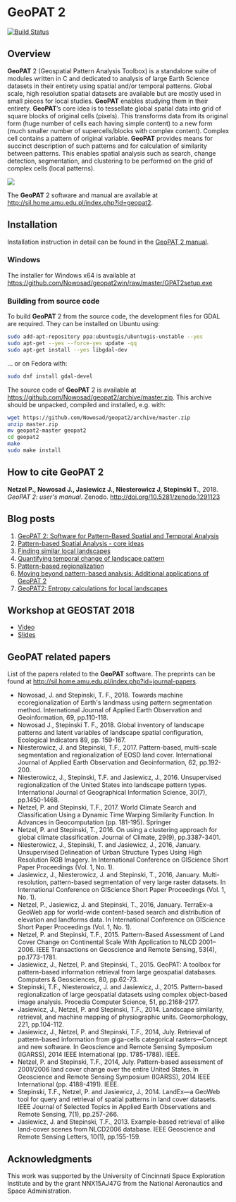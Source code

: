 # GeoPAT 2

[![Build Status](https://travis-ci.org/Nowosad/geopat2.svg?branch=master)](https://travis-ci.org/Nowosad/geopat2)

## Overview

**GeoPAT** 2 (Geospatial Pattern Analysis Toolbox) is a standalone suite of modules written in C and dedicated to analysis of large Earth Science datasets in their entirety using spatial and/or temporal patterns. 
Global scale, high resolution spatial datasets are available but are mostly used in small pieces for local studies. 
**GeoPAT** enables studying them in their entirety.
**GeoPAT**’s core idea is to tessellate global spatial data into grid of square blocks of original cells (pixels).
This transforms data from its original form (huge number of cells each having simple content) to a new form (much smaller number of supercells/blocks with complex content).
Complex cell contains a pattern of original variable.
**GeoPAT** provides means for succinct description of such patterns and for calculation of similarity between patterns.
This enables spatial analysis such as search, change detection, segmentation, and clustering to be performed on the grid of complex cells (local patterns).

![](https://github.com/Nowosad/geopat2_manual/raw/master/figs/logo.png)

The **GeoPAT** 2 software and manual are available at http://sil.home.amu.edu.pl/index.php?id=geopat2.

## Installation

Installation instruction in detail can be found in the [GeoPAT 2 manual](https://rawgit.com/Nowosad/geopat2_manual/master/output/GeoPAT2_Manual.pdf). 

### Windows

The installer for Windows x64 is available at https://github.com/Nowosad/geopat2win/raw/master/GPAT2setup.exe

### Building from source code

To build **GeoPAT** 2 from the source code, the development files for GDAL are required.
They can be installed on Ubuntu using:

```bash
sudo add-apt-repository ppa:ubuntugis/ubuntugis-unstable --yes
sudo apt-get --yes --force-yes update -qq
sudo apt-get install --yes libgdal-dev
```
... or on Fedora with:

```bash
sudo dnf install gdal-devel
```

The source code of **GeoPAT** 2 is available at https://github.com/Nowosad/geopat2/archive/master.zip. 
This archive should be unpacked, compiled and installed, e.g. with:

```bash
wget https://github.com/Nowosad/geopat2/archive/master.zip
unzip master.zip
mv geopat2-master geopat2
cd geopat2
make
sudo make install
```

## How to cite **GeoPAT** 2

**Netzel P., Nowosad J., Jasiewicz J., Niesterowicz J, Stepinski T.**, 2018. *GeoPAT 2: user's manual*. Zenodo. http://doi.org/10.5281/zenodo.1291123

## Blog posts

1. [GeoPAT 2: Software for Pattern-Based Spatial and Temporal Analysis](http://nowosad.github.io/post/geopat-2-software-for-pattern-based-spatial-and-temporal-analysis)
2. [Pattern-based Spatial Analysis - core ideas](http://nowosad.github.io/post/pattern-based-spatial-analysis-core-ideas)
3. [Finding similar local landscapes](http://nowosad.github.io/post/geopat-2-search)
4. [Quantifying temporal change of landscape pattern](http://nowosad.github.io/post/geopat-2-compare)
5. [Pattern-based regionalization](http://nowosad.github.io/post/geopat-2-segmentation)
6. [Moving beyond pattern-based analysis: Additional applications of GeoPAT 2](http://nowosad.github.io/post/geopat-2-extend)
7. [GeoPAT2: Entropy calculations for local landscapes](https://nowosad.github.io/post/geopat-2-ent/)

## Workshop at GEOSTAT 2018

- [Video](https://www.youtube.com/watch?v=_yKbVqR_Zfc)
- [Slides](https://nowosad.github.io/geostat18/geostat18_nowosad)

## **GeoPAT** related papers

List of the papers related to the **GeoPAT** software. The preprints can be found at http://sil.home.amu.edu.pl/index.php?id=journal-papers.

- Nowosad, J. and Stepinski, T. F., 2018. Towards machine ecoregionalization of Earth's landmass using pattern segmentation method. International Journal of Applied Earth Observation and Geoinformation, 69, pp.110-118.
- Nowosad J., Stepinski  T. F., 2018. Global inventory of landscape patterns and latent variables of landscape spatial configuration, Ecological Indicators 89, pp. 159-167.
- Niesterowicz, J. and Stepinski, T.F., 2017. Pattern-based, multi-scale segmentation and regionalization of EOSD land cover. International Journal of Applied Earth Observation and Geoinformation, 62, pp.192-200.
- Niesterowicz, J., Stepinski, T.F. and Jasiewicz, J., 2016. Unsupervised regionalization of the United States into landscape pattern types. International Journal of Geographical Information Science, 30(7), pp.1450-1468.
- Netzel, P. and Stepinski, T.F., 2017. World Climate Search and Classification Using a Dynamic Time Warping Similarity Function. In Advances in Geocomputation (pp. 181-195). Springer
- Netzel, P. and Stepinski, T., 2016. On using a clustering approach for global climate classification. Journal of Climate, 29(9), pp.3387-3401.
- Niesterowicz, J., Stepinski, T. and Jasiewicz, J., 2016, January. Unsupervised Delineation of Urban Structure Types Using High Resolution RGB Imagery. In International Conference on GIScience Short Paper Proceedings (Vol. 1, No. 1).
- Jasiewicz, J., Niesterowicz, J. and Stepinski, T., 2016, January. Multi-resolution, pattern-based segmentation of very large raster datasets. In International Conference on GIScience Short Paper Proceedings (Vol. 1, No. 1).
- Netzel, P., Jasiewicz, J. and Stepinski, T., 2016, January. TerraEx–a GeoWeb app for world-wide content-based search and distribution of elevation and landforms data. In International Conference on GIScience Short Paper Proceedings (Vol. 1, No. 1).
- Netzel, P. and Stepinski, T.F., 2015. Pattern-Based Assessment of Land Cover Change on Continental Scale With Application to NLCD 2001–2006. IEEE Transactions on Geoscience and Remote Sensing, 53(4), pp.1773-1781.
- Jasiewicz, J., Netzel, P. and Stepinski, T., 2015. GeoPAT: A toolbox for pattern-based information retrieval from large geospatial databases. Computers & Geosciences, 80, pp.62-73.
- Stepinski, T.F., Niesterowicz, J. and Jasiewicz, J., 2015. Pattern-based regionalization of large geospatial datasets using complex object-based image analysis. Procedia Computer Science, 51, pp.2168-2177.
- Jasiewicz, J., Netzel, P. and Stepinski, T.F., 2014. Landscape similarity, retrieval, and machine mapping of physiographic units. Geomorphology, 221, pp.104-112.
- Jasiewicz, J., Netzel, P. and Stepinski, T.F., 2014, July. Retrieval of pattern-based information from giga-cells categorical rasters—Concept and new software. In Geoscience and Remote Sensing Symposium (IGARSS), 2014 IEEE International (pp. 1785-1788). IEEE.
- Netzel, P. and Stepinski, T.F., 2014, July. Pattern-based assessment of 2001/2006 land cover change over the entire United States. In Geoscience and Remote Sensing Symposium (IGARSS), 2014 IEEE International (pp. 4188-4191). IEEE.
- Stepinski, T.F., Netzel, P. and Jasiewicz, J., 2014. LandEx—a GeoWeb tool for query and retrieval of spatial patterns in land cover datasets. IEEE Journal of Selected Topics in Applied Earth Observations and Remote Sensing, 7(1), pp.257-266.
- Jasiewicz, J. and Stepinski, T.F., 2013. Example-based retrieval of alike land-cover scenes from NLCD2006 database. IEEE Geoscience and Remote Sensing Letters, 10(1), pp.155-159.

## Acknowledgments

This work was supported by the University of Cincinnati Space Exploration Institute and by the grant NNX15AJ47G from the National Aeronautics and Space Administration.
